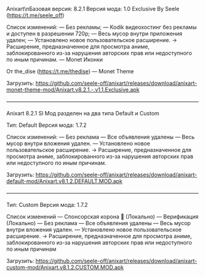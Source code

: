 Anixart\nБазовая версия: 8.2.1
Версия мода: 1.0 Exclusive
By Seele (https://t.me/seele_off)

Список изменений:
— Без рекламы;
— Kodik видеохостинг без рекламы и доступен в разрешении 720p;
— Весь мусор внутри приложения удален;
— Установлено новое пользовательское расширение.
→ Расширение, предназначенное для просмотра аниме, заблокированного из-за нарушения авторских прав или недоступного по иным причинам.
— Monet Иконки

От the_dise (https://t.me/thedise)
— Monet Theme

Загрузить: https://github.com/seele-off/anixart/releases/download/anixart-monet-theme-mod/Anixart.v8.2.1.-.v1.1.Exclusive.apk

————————————————————————————————————

Anixart 8.2.1 Sl
Мод разделен на два типа
Default и Custom

Тип: Default
Версия мода: 1.7.2

Список изменений:
— Без реклама
— Все объявления удалены
— Весь мусор внутри вложения удален.
— Установлено новое пользовательское расширение.
→ Расширение, предназначенное для просмотра аниме, заблокированного из-за нарушения авторских прав или недоступного по иным причинам.

Загрузить: https://github.com/seele-off/anixart/releases/download/anixart-default-mod/Anixart.v8.1.2.DEFAULT.MOD.apk

————————————————————————————————————

Тип: Custom
Версия мода: 1.7.2

Cписок изменений
— Спонсорская корона 👑 (Локально)
— Верификация (Локально)
— Без реклама
— Все объявления удалены
— Весь мусор внутри вложения удален.
— Установлено новое пользовательское расширение.
→ Расширение, предназначенное для просмотра аниме, заблокированного из-за нарушения авторских прав или недоступного по иным причинам

Загрузить: https://github.com/seele-off/anixart/releases/download/anixart-custom-mod/Anixart.v8.1.2.CUSTOM.MOD.apk
